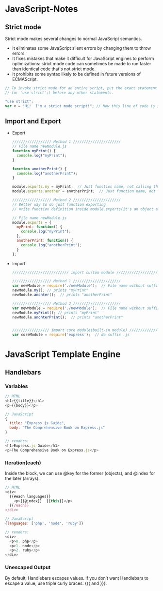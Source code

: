 # JavaScript-Notes

## Strict mode
Strict mode makes several changes to normal JavaScript semantics.

  - It eliminates some JavaScript silent errors by changing them to throw errors.
  - It fixes mistakes that make it difficult for JavaScript engines to perform optimizations: strict mode code can sometimes be made to run faster than identical code that's not strict mode.
  - It prohibits some syntax likely to be defined in future versions of ECMAScript.

  ```javascript
  // To invoke strict mode for an entire script, put the exact statement "use strict";
  // (or 'use strict';) before any other statements.

  "use strict";
  var v = "Hi!  I'm a strict mode script!"; // Now this line of code is in strict mode
  ```

## Import and Export
- Export
  ```javascript
  ////////////////// Method 1 //////////////////////
  // File name newModule.js
  function myPrint() {
    console.log("myPrint");
  }
  
  function anotherPrint() {
    console.log("anotherPrint");
  }
  
  module.exports.my = myPrint;  // Just function name, not calling the funciton(no parentheses)
  module.exports.another = anotherPrint;  // Just function name, not calling the funciton(no parentheses)
  
  ////////////////// Method 2 //////////////////////
  // Better way to do just function exporting
  // Write function definition inside module.exports(it's an object after all)
  
  // File name newModule.js
  module.exports = {
    myPrint: function() {
      console.log("myPrint");
    },
    anotherPrint: function() {
      console.log("anotherPrint");
    }
  };
  ```
  
  
- Import
  ```javascript
  ////////////////////////// import custom module ////////////////////////
  
  ////////////////// Method 1 //////////////////////
  var newModule = require('./newModule');  // File name without suffix .js
  newModule.my(); // prints "myPrint"
  newModule.anohter();  // prints "anotherPrint"
  
  ////////////////// Method 2 //////////////////////
  var newModule = require('./newModule');  // File name without suffix .js
  newModule.myPrint(); // prints "myPrint"
  newModule.anohterPrint();  // prints "anotherPrint"
  
  
  ///////////////// import core module(built-in module) ///////////////////
  var coreModule = require('express');  // No suffix .js
  ```
  
  
# JavaScript Template Engine

## Handlebars

### Variables
  ```javascript 
  // HTML
  <h1>{{title}}</h1>
  <p>{{body}}</p>
  
  // JavaScript
  {
    title: "Express.js Guide",
    body: "The Comprehensive Book on Express.js"
  }
  
  // renders:
  <h1>Express.js Guide</h1>
  <p>The Comprehensive Book on Express.js</p>
  ```
 
### Iteration(each)

Inside the block, we can use @key for the former (objects), and @index for the later (arrays).

  ```javascript 
  // HTML
  <div>
    {{#each languages}}
      <p>{{@index}}. {{this}}</p>
    {{/each}}
  </div>
  
  // JavaScript
  {languages: ['php', 'node', 'ruby']}
  
  // renders:
  <div>
    <p>0. php</p>
    <p>1. node</p>
    <p>2. ruby</p>
  </div>
  
  ```
  
 ### Unescaped Output
 
 By default, Handlebars escapes values. If you don’t want Handlebars to escape a value, use triple curly braces: {{{ and }}}.

  
